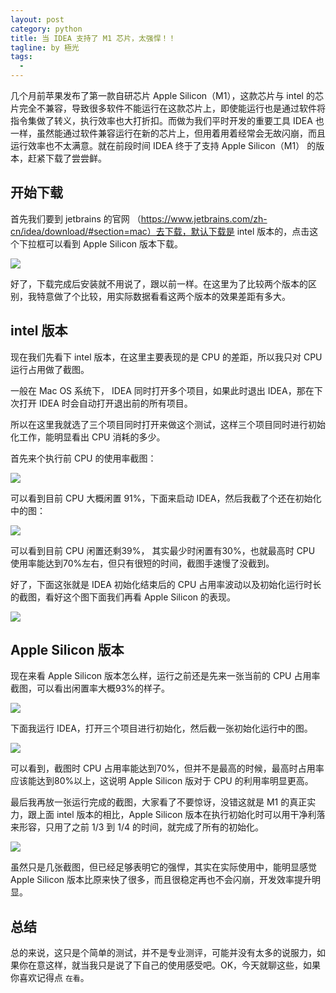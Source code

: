 ```yaml
---
layout: post
category: python
title: 当 IDEA 支持了 M1 芯片，太强悍！！
tagline: by 極光
tags:
  - 
---
```



几个月前苹果发布了第一款自研芯片 Apple Silicon（M1），这款芯片与 intel 的芯片完全不兼容，导致很多软件不能运行在这款芯片上，即使能运行也是通过软件将指令集做了转义，执行效率也大打折扣。而做为我们平时开发的重要工具 IDEA 也一样，虽然能通过软件兼容运行在新的芯片上，但用着用着经常会无故闪崩，而且运行效率也不太满意。就在前段时间 IDEA 终于了支持 Apple Silicon（M1） 的版本，赶紧下载了尝尝鲜。

<!--more-->

## 开始下载

首先我们要到 jetbrains 的官网 （https://www.jetbrains.com/zh-cn/idea/download/#section=mac）去下载，默认下载是 intel 版本的，点击这个下拉框可以看到 Apple Silicon 版本下载。

![](http://www.justdopython.com/assets/images/2021/01/m1_idea/0.jpg)

好了，下载完成后安装就不用说了，跟以前一样。在这里为了比较两个版本的区别，我特意做了个比较，用实际数据看看这两个版本的效果差距有多大。

## intel 版本

现在我们先看下 intel 版本，在这里主要表现的是 CPU 的差距，所以我只对 CPU 运行占用做了截图。

一般在 Mac OS 系统下， IDEA 同时打开多个项目，如果此时退出 IDEA，那在下次打开 IDEA 时会自动打开退出前的所有项目。

所以在这里我就选了三个项目同时打开来做这个测试，这样三个项目同时进行初始化工作，能明显看出 CPU 消耗的多少。

首先来个执行前 CPU 的使用率截图：

![](http://www.justdopython.com/assets/images/2021/01/m1_idea/5.jpg)

可以看到目前 CPU 大概闲置 91%，下面来启动 IDEA，然后我截了个还在初始化中的图：

![](http://www.justdopython.com/assets/images/2021/01/m1_idea/6.jpg)

可以看到目前 CPU 闲置还剩39%， 其实最少时闲置有30%，也就最高时 CPU 使用率能达到70%左右，但只有很短的时间，截图手速慢了没截到。

好了，下面这张就是 IDEA 初始化结束后的 CPU 占用率波动以及初始化运行时长的截图，看好这个图下面我们再看 Apple Silicon 的表现。

![](http://www.justdopython.com/assets/images/2021/01/m1_idea/7.jpg)

## Apple Silicon 版本

现在来看 Apple Silicon 版本怎么样，运行之前还是先来一张当前的 CPU 占用率截图，可以看出闲置率大概93%的样子。

![](http://www.justdopython.com/assets/images/2021/01/m1_idea/1.jpg)

下面我运行 IDEA，打开三个项目进行初始化，然后截一张初始化运行中的图。

![](http://www.justdopython.com/assets/images/2021/01/m1_idea/2.jpg)

可以看到，截图时 CPU 占用率能达到70%，但并不是最高的时候，最高时占用率应该能达到80%以上，这说明 Apple Silicon 版对于 CPU 的利用率明显更高。

最后我再放一张运行完成的截图，大家看了不要惊讶，没错这就是 M1 的真正实力，跟上面 intel 版本的相比，Apple Silicon 版本在执行初始化时可以用干净利落来形容，只用了之前 1/3 到 1/4 的时间，就完成了所有的初始化。

![](http://www.justdopython.com/assets/images/2021/01/m1_idea/3.jpg)

虽然只是几张截图，但已经足够表明它的强悍，其实在实际使用中，能明显感觉 Apple Silicon 版本比原来快了很多，而且很稳定再也不会闪崩，开发效率提升明显。

## 总结

总的来说，这只是个简单的测试，并不是专业测评，可能并没有太多的说服力，如果你在意这样，就当我只是说了下自己的使用感受吧。OK，今天就聊这些，如果你喜欢记得点 `在看`。
